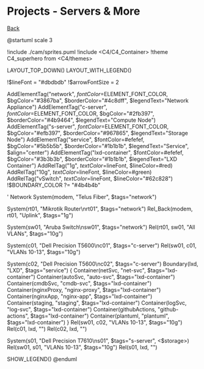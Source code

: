 # Projects - Servers & More

[Back](/?previousPage)


@startuml
scale 3

!include ./cam/sprites.puml
!include <C4/C4_Container>
!theme C4_superhero from <C4/themes>

LAYOUT_TOP_DOWN()
LAYOUT_WITH_LEGEND()

!$lineFont = "#dbdbdb"
!$arrowFontSize = 2

AddElementTag("network", $fontColor=$ELEMENT_FONT_COLOR, $bgColor="#3867ba", $borderColor="#4c8dff", $legendText="Network Appliance")
AddElementTag("c-server", $fontColor=$ELEMENT_FONT_COLOR, $bgColor="#2fb397", $borderColor="#4b9464", $legendText="Compute Node")
AddElementTag("s-server", $fontColor=$ELEMENT_FONT_COLOR, $bgColor="#efb397", $borderColor="#967865", $legendText="Storage Node")
AddElementTag("service", $fontColor=#efefef, $bgColor="#5b5b5b", $borderColor="#1b1b1b", $legendText="Service", $align="center")
AddElementTag("lxd-container", $fontColor=#efefef, $bgColor="#3b3b3b", $borderColor="#1b1b1b", $legendText="LXD Container")
AddRelTag("1g", $textColor=$lineFont, $lineColor=#red)
AddRelTag("10g", $textColor=$lineFont, $lineColor=#green)
AddRelTag("vSwitch", $textColor=$lineFont, $lineColor="#62c828")
!$BOUNDARY_COLOR ?= "#4b4b4b"

' Network
System(modem, "Telus Fiber", $tags="network")

System(rt01, "Mikrotik Router\nrt01", $tags="network")
Rel_Back(modem, rt01, "Uplink", $tags="1g")

System(sw01, "Aruba Switch\nsw01", $tags="network")
Rel(rt01, sw01, "All VLANs", $tags="10g")

System(c01, "Dell Precision T5600\nc01",  $tags="c-server")
Rel(sw01, c01, "VLANs 10-13", $tags="10g")

System(c02, "Dell Precision T5600\nc02",  $tags="c-server") 
Boundary(lxd, "LXD", $tags="service") {
    Container(netSvc, "net-svc", $tags="lxd-container")
    Container(autoSvc, "auto-svc", $tags="lxd-container")
    Container(cmdbSvc, "cmdb-svc", $tags="lxd-container")
    Container(nginxProxy, "nginx-proxy", $tags="lxd-container")
    Container(nginxApp, "nginx-app", $tags="lxd-container")
    Container(staging, "staging", $tags="lxd-container")
    Container(logSvc, "log-svc", $tags="lxd-container")
    Container(githubActions, "github-actions", $tags="lxd-container")
    Container(plantuml, "plantuml", $tags="lxd-container")
}
Rel(sw01, c02, "VLANs 10-13", $tags="10g")
Rel(c01, lxd, "")
Rel(c02, lxd, "")


System(s01, "Dell Precision T7610\ns01",  $tags="s-server", <$storage>) 
Rel(sw01, s01, "VLANs 10-13", $tags="10g")
Rel(s01, lxd, "")

SHOW_LEGEND()
@enduml
